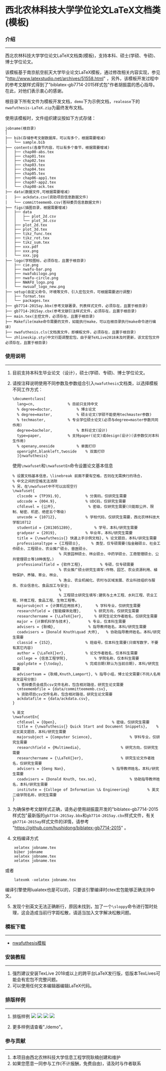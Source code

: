 # 西北农林科技大学学位论文LaTeX文档类(模板)

### 介绍
---------------------

西北农林科技大学学位论文LaTeX文档类(模板)，支持本科、硕士(学硕、专硕)、博士学位论文。

该模板基于南京航空航天大学毕业论文LaTeX模板，通过修改相关内容实现，参见 "http://www.latexstudio.net/archives/51558.html" ，另外，该模板开发过程中的参考文献样式得到了"biblatex-gb7714-2015样式包"作者胡振震的悉心指导。在此，对他们表示衷心的感谢。

根目录下所有文件为模板开发文档，`demo`下为示例文档，`realease`下的`nwafuthesis-LaTeX.zip`为最终发布文档。

使用该模板时，文件组织建议按如下方式存储：
```
jobname(根目录)
│ 
├── bib(存储参考文献数据库，可以有多个，根据需要增减)
│   └── sample.bib                
├── contents(各章节内容，可以有多个章节，根据需要增减)
│   ├── chap00-abs.tex
│   ├── chap01.tex
│   ├── chap02.tex
│   ├── chap03.tex
│   ├── chap04.tex
│   ├── chap05.tex
│   ├── chap06-app1.tex
│   ├── chap07-app2.tex
│   └── chap08-ack.tex
├── data(数据文件,可根据需要增减)
│   ├── ackdata.csv(资助项目信息数据文件)
│   └── committeememb.csv(答辩委员信息数据文件)
├── figs(插图目录，根据需要增减)
│   ├── data
│   │   ├── plot_2d.csv
│   │   └── plot_3d.csv
│   ├── plot_2d.tex
│   ├── plot_3d.tex
│   ├── tikz_func.tex
│   ├── tikz_rot.tex
│   ├── tikz_sum.tex
│   ├── xxx.pdf
│   ├── xxx.png
│   └── xxx.jpg
├── logo(学校图标，必须存在，且置于根目录)
│   ├── cie.png
│   ├── nwafu-bar.png
│   ├── nwafubilogo.png
│   ├── nwafu-circle.png
│   ├── NWAFU_logo.png
│   └── nwsuaf_logo_new.png
├── setup(自定义命令、环境等文件、引入宏包文件，可根据需要进行调整)
│   ├── format.tex
│   └── packages.tex
├── gb7714-2015ay.bbx(参考文献著录、列表样式文件，必须存在，且置于根目录)
├── gb7714-2015ay.cbx(参考文献引注样式文件，必须存在，且置于根目录)
├── main.tex(主控文件，必须存在，且置于根目录)
├── Makefile(make命令需要的文件，如能执行make，可以在根目录执行make命令进行编译)
├── nwafuthesis.cls(文档类文件，即模板文件，必须存在，且置于根目录)
└── zhlineskip.sty(中文行距调整宏包，由于是TeXLive2018未及时更新，该文宏包文件必须存在，且置于根目录)
```

### 使用说明
---------------------

1. 目前支持本科生毕业论文（设计），硕士(学硕、专硕)、博士学位论文。
2. 请按注释说明使用不同参数及参数组合引入`nwafuthesis`文档类，以选择模板不同工作方式：
   ```
   \documentclass[
     lang=cn,				% 目前只支持中文
     % degree=doctor,			% 博士论文
     % degree=master,			% 硕士论文(学硕不能使用techmaster参数)
     % techmaster,			% 专业学位硕士论文(必须与degree=master参数共同作用)
     degree=bachelor,			% 本科论文(设计)
     type=paper,			% 支持paper(论文)或design(设计)(该参数仅对本科生作用)
     % openany,oneside			% 单面打印
     openright,blankleft,twoside	% 双面打印
     ]{nwafuthesis}
   ```   

   使用`\nwafuset`和`\nwafusetEn`命令设置论文基本信息
   ```
   % 设置文档基本信息，\linebreak 前面不要有空格，否则在无需换行的场合，
   % 中文之间的空格无法消除
   % 另，在\nwafuset中不可以出现空行
   \nwafuset{
     clscode = {TP391.9},			% 分类码，仅研究生需要
     udccode = {004.9},				% UDC码，仅研究生需要
     cfdlevel = {公开},				% 密级，仅研究生需要(只能取公开、限制、秘密、机密、绝密五个等级)
     unvcode = {10712},				% 学校代码，仅研究生需要，西北农林科技大学取10712
     studentid = {2013051289},			% 学号，本科/研究生需要
     gradyear = {2019},				% 毕业年，本科/研究生需要
     title = {\nwafuthesis{} 快速上手示例文档},	% 论文题目，本科/研究生需要
     professionaltype = {工程硕士},		% 类型，仅专硕需要(指金融硕士、社会工作硕士、工程硕士、农业推广硕士、兽医硕士、
						% 风景园林硕士、林业硕士、中药学硕士、工商管理硕士、公共管理硕士等10种类型。)
     professionalfield = {软件工程},		% 专硕，仅专硕需要
						% 农业推广硕士研究生填写:作物、园艺、农业资源利用、植物保护、养殖、草业、林业、
						% 渔业、农业机械化、农村与区域发展、农业科技组织与服务、农业信息化、食品加工与安全;
						% 
						% 工程硕士研究生填写:建筑与土木工程、水利工程、农业工程、环境工程、食品工程、生物工程等。
     majorsubject = {计算机应用技术},		% 学科专业，仅研究生需要
     researchfield = {智能媒体处理},		% 研究方向，仅研究生需要
     researchername = {\LaTeX{}er},		% 研究生论文作者姓名，仅研究生需要
     major = {计算机科学与技术},		% 专业，仅本科生需要
     advisers = {耿楠},				% 指导教师姓名，本科/研究生需要
     coadvisers = {Donald Knuth\quad 大师},	% 协助指导教师姓名，本科/研究生需要
     classid = {152},				% 班级号，仅本科生需要(只填写数字，不要有其它内容)
     author = {\LaTeX{}er},			% 论文作者姓名，仅本科生需要
     college = {信息工程学院},			% 学院名称，仅本科生需要 
     applydate = {\today},			% 完成日期(默认为当前日期)，本科/研究生需要
     adviserteam = {耿楠,Knuth,Lamport}, % 指导小组，博士论文需要(不同人名用英文逗号分割)
     % 答辩委员会成员csv文件名称，包含相对路径，研究生论文需要
     cmteemembfile = {data/committeememb.csv},
     % 资助项目csv文件名称，包含相对路径，研究生论文需要
     ackdatafile = {data/ackdata.csv},
   }
   
   % 英文
   \nwafusetEn{
     cfdlevel = {Open},							% 密级，仅研究生需要
     title = {\nwafuthesis{} Quick Start and Document Snippets},	% 论文英文题目，本科/研究生需要
     majorsubject = {Computer Science},					% 学科专业，仅研究生需要
     researchfield = {Multimedia},					% 研究方向，仅研究生需要
     researchername = {\LaTeX{}er},					% 研究生论文作者姓名，仅研究生需要
     advisers = {Geng Nan},						% 指导教师姓名，本科/研究生需要
     coadvisers = {Donald Knuth, tex.se},				% 协助指导教师姓名，本科/研究生需要
     institute = {College of Information \& Engineering}		% 英文二级学院名称，研究生需要
   }
   ```

3. 为确保参考文献样式正确，请务必使用胡振震开发的"biblatex-gb7714-2015样式包"最新版的`gb7714-2015ay.bbx`和`gb7714-2015ay.cbx`样式文件，有关`gb7714-2015ay`样式文件的详情，请参考 "https://github.com/hushidong/biblatex-gb7714-2015" 。

4. 文档编译方式

```
	xelatex jobname.tex
	biber jobname
	xelatex jobname.tex
	xelatex jobname.tex
```

或者

```
	latexmk -xelatex jobname.tex
```

编译引擎使用lualatex也是可以的，只要该引擎编译时ctex宏包能够正确支持中文。

5. 发现个别英文无法正确断行，原因未找到，加了一个`\sloppy`命令进行暂时处理，这会造成当前行字距松散，请适当加入文字解决松散问题。

### 模板下载
---------------------

- [nwafuthesis模板](https://github.com/registor/nwafuthesis/releases/tag/2.2.10)

### 安装教程
---------------------

1. 强烈建议安装TexLive 2018或以上的跨平台LaTeX发行版，低版本TexLives可能会有宏包不完整问题。
2. 可以使用任何文本编辑器编辑LaTeX代码。

### 排版样例
---------------------

1. 排版样例
![](./screenshot/output01.png)
![](./screenshot/output02.png)
![](./screenshot/output03.png)
![](./screenshot/output04.png)


2. 更多样例请查看"./demo"。

###  参与贡献
---------------------
1. 本项目由西北农林科技大学信息工程学院耿楠创建和维护
2. 如果您愿意一同参与工作(不计报酬，免费自由)，请及时与作者联系
